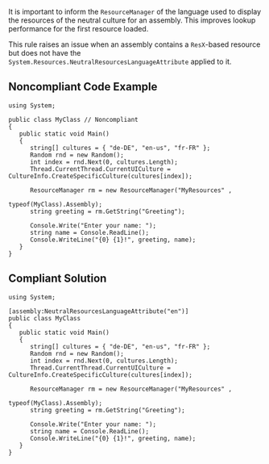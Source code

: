 It is important to inform the `ResourceManager` of the language used to display the resources of the neutral culture for an assembly. This improves lookup performance for the first resource loaded.
 
This rule raises an issue when an assembly contains a `ResX`-based resource but does not have the `System.Resources.NeutralResourcesLanguageAttribute` applied to it.
 
## Noncompliant Code Example

    using System;
    
    public class MyClass // Noncompliant
    {
       public static void Main()
       {
          string[] cultures = { "de-DE", "en-us", "fr-FR" };
          Random rnd = new Random();
          int index = rnd.Next(0, cultures.Length);
          Thread.CurrentThread.CurrentUICulture = CultureInfo.CreateSpecificCulture(cultures[index]);
    
          ResourceManager rm = new ResourceManager("MyResources" ,
                                                   typeof(MyClass).Assembly);
          string greeting = rm.GetString("Greeting");
    
          Console.Write("Enter your name: ");
          string name = Console.ReadLine();
          Console.WriteLine("{0} {1}!", greeting, name);
       }
    }

## Compliant Solution

    using System;
    
    [assembly:NeutralResourcesLanguageAttribute("en")]
    public class MyClass
    {
       public static void Main()
       {
          string[] cultures = { "de-DE", "en-us", "fr-FR" };
          Random rnd = new Random();
          int index = rnd.Next(0, cultures.Length);
          Thread.CurrentThread.CurrentUICulture = CultureInfo.CreateSpecificCulture(cultures[index]);
    
          ResourceManager rm = new ResourceManager("MyResources" ,
                                                   typeof(MyClass).Assembly);
          string greeting = rm.GetString("Greeting");
    
          Console.Write("Enter your name: ");
          string name = Console.ReadLine();
          Console.WriteLine("{0} {1}!", greeting, name);
       }
    }